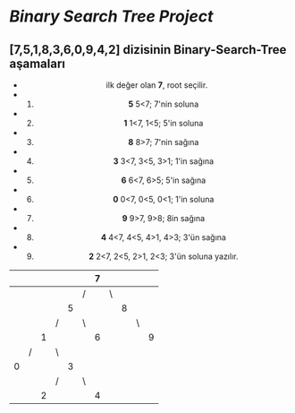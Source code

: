 # ***Binary Search Tree Project***

## [7,5,1,8,3,6,0,9,4,2] dizisinin Binary-Search-Tree aşamaları

<div style="text-align: center;">

* ilk değer olan **7**, root seçilir.
* 1. **5**        5<7; 7'nin soluna
* 2. **1**        1<7, 1<5; 5'in soluna
* 3. **8**        8>7; 7'nin sağına 
* 4. **3**        3<7, 3<5, 3>1; 1'in sağına
* 5. **6**        6<7, 6>5; 5'in sağına
* 6. **0**        0<7, 0<5, 0<1; 1'in soluna
* 7. **9**        9>7, 9>8; 8in sağına
* 8. **4**        4<7, 4<5, 4>1, 4>3; 3'ün sağına
* 9. **2**        2<7, 2<5, 2>1, 2<3; 3'ün soluna yazılır.
</div>



|  |  |  |  |  |  | 7|  |  |  |  |  
|--|--|- |- |- |- |- |- |- |- |- |
|  |  |  |  |  | /|  |\ |  |  |  | 
|  |  |  |  | 5|  |  |  |8 |  |  | 
|  |  |  | /|  |\ |  |  |  |\ |  | 
|  |  |1 |  |  |  |6 |  |  |  | 9|
|  | /|  |\ |  |  |  |  |  |  |  |
| 0|  |  |  | 3|  |  |  |  |  |  |
|  |  |  | /|  |\ |  |  |  |  |  |
|  |  | 2|  |  |  |4 |  |  |  |  |